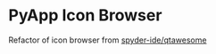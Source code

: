 # PyApp Icon Browser

Refactor of icon browser from [spyder-ide/qtawesome](https://github.com/spyder-ide/qtawesome)
